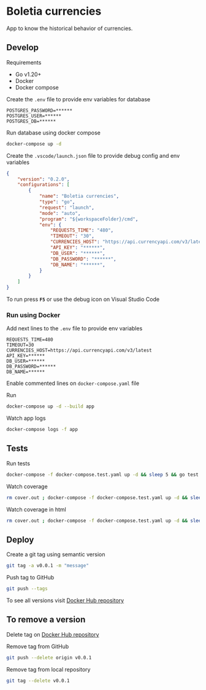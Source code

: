 # Boletia currencies

App to know the historical behavior of currencies.

## Develop

Requirements

- Go v1.20+
- Docker
- Docker compose

Create the `.env` file to provide env variables for database

```
POSTGRES_PASSWORD=******
POSTGRES_USER=******
POSTGRES_DB=******
```

Run database using docker compose

```bash
docker-compose up -d
```

Create the `.vscode/launch.json` file to provide debug config and env variables

```json
{
    "version": "0.2.0",
    "configurations": [
        {
            "name": "Boletia currencies",
            "type": "go",
            "request": "launch",
            "mode": "auto",
            "program": "${workspaceFolder}/cmd",
            "env": {
                "REQUESTS_TIME": "480",
                "TIMEOUT": "30",
                "CURRENCIES_HOST": "https://api.currencyapi.com/v3/latest",
                "API_KEY": "******",
                "DB_USER": "******",
                "DB_PASSWORD": "******",
                "DB_NAME": "******",
            }
        }
    ]
}
```

To run press **`F5`** or use the debug icon on Visual Studio Code

### Run using Docker

Add next lines to the `.env` file to provide env variables

```
REQUESTS_TIME=480
TIMEOUT=30
CURRENCIES_HOST=https://api.currencyapi.com/v3/latest
API_KEY=******
DB_USER=******
DB_PASSWORD=******
DB_NAME=******
```

Enable commented lines on `docker-compose.yaml` file

Run

```bash
docker-compose up -d --build app
```

Watch app logs

```bash
docker-compose logs -f app
```

## Tests

Run tests

```bash
docker-compose -f docker-compose.test.yaml up -d && sleep 5 && go test -v ./... ; docker-compose down
```

Watch coverage

```bash
rm cover.out ; docker-compose -f docker-compose.test.yaml up -d && sleep 5 && go test ./... -coverprofile cover.out && go tool cover -func cover.out ; docker-compose down
```

Watch coverage in html

```bash
rm cover.out ; docker-compose -f docker-compose.test.yaml up -d && sleep 5 && go test ./... -coverprofile cover.out && go tool cover -html=cover.out ; docker-compose down
```

## Deploy

Create a git tag using semantic version

```bash
git tag -a v0.0.1 -m "message"
```

Push tag to GitHub

```bash
git push --tags
```

To see all versions visit [Docker Hub repository](https://hub.docker.com/repository/docker/edwincoding/boletia-currencies/)

## To remove a version

Delete tag on [Docker Hub repository](https://hub.docker.com/repository/docker/edwincoding/boletia-currencies/)

Remove tag from GitHub

```bash
git push --delete origin v0.0.1
```

Remove tag from local repository

```bash
git tag --delete v0.0.1
```
